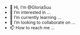 - 👋 Hi, I’m @GloriaSuu
- 👀 I’m interested in ...
- 🌱 I’m currently learning ...
- 💞️ I’m looking to collaborate on ...
- 📫 How to reach me ...

<!---
GloriaSuu/GloriaSuu is a ✨ special ✨ repository because its `README.md` (this file) appears on your GitHub profile.
You can click the Preview link to take a look at your changes.
--->
